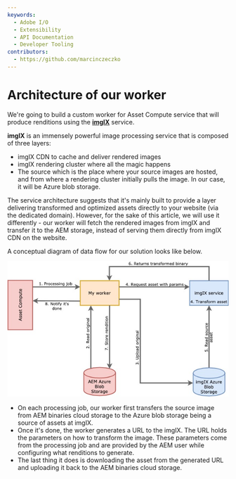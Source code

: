 ```yaml
---
keywords:
  - Adobe I/O
  - Extensibility
  - API Documentation
  - Developer Tooling
contributors: 
  - https://github.com/marcinczeczko 
---
```


# Architecture of our worker

We're going to build a custom worker for Asset Compute service that will produce renditions using the **[imgIX][imgix]** service.

**imgIX** is an immensely powerful image processing service that is composed of three layers:

- imgIX CDN to cache and deliver rendered images
- imgIX rendering cluster where all the magic happens
- The source which is the place where your source images are hosted, and from where a rendering cluster initially pulls
  the image. In our case, it will be Azure blob storage.

The service architecture suggests that it's mainly built to provide a layer delivering transformed and optimized assets
directly to your website (via the dedicated domain). However, for the sake of this article, we will use it differently -
our worker will fetch the rendered images from imgIX and transfer it to the AEM storage, instead of serving them
directly from imgIX CDN on the website.

A conceptual diagram of data flow for our solution looks like below.

![Custom worker conceptual architecture](assets/custom-worker-concept.jpg)

- On each processing job, our worker first transfers the source image from AEM binaries cloud storage to the Azure blob
  storage being a source of assets at imgIX.
- Once it's done, the worker generates a URL to the imgIX. The URL holds the parameters on how to transform the image.
  These parameters come from the processing job and are provided by the AEM user while configuring what renditions to
  generate.
- The last thing it does is downloading the asset from the generated URL and uploading it back to the AEM binaries cloud
  storage.

[imgix]: https://www.imgix.com/